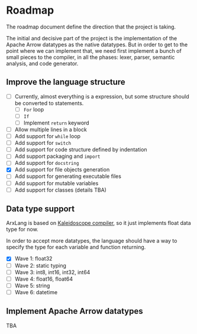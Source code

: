 # Roadmap

The roadmap document define the direction that the project is taking.

The initial and decisive part of the project is the implementation of the Apache
Arrow datatypes as the native datatypes. But in order to get to the point where
we can implement that, we need first implement a bunch of small pieces to the
compiler, in all the phases: lexer, parser, semantic analysis, and code
generator.

## Improve the language structure

- [ ] Currently, almost everything is a expression, but some structure should be
      converted to statements.
  - [ ] `For` loop
  - [ ] `If`
  - [ ] Implement `return` keyword
- [ ] Allow multiple lines in a block
- [ ] Add support for `while` loop
- [ ] Add support for `switch`
- [ ] Add support for code structure defined by indentation
- [ ] Add support packaging and `import`
- [ ] Add support for `docstring`
- [x] Add support for file objects generation
- [ ] Add support for generating executable files
- [ ] Add support for mutable variables
- [ ] Add support for classes (details TBA)

## Data type support

ArxLang is based on [Kaleidoscope compiler](https://llvm.org/docs/tutorial/), so
it just implements float data type for now.

In order to accept more datatypes, the language should have a way to specify the
type for each variable and function returning.

- [x] Wave 1: float32
- [ ] Wave 2: static typing
- [ ] Wave 3: int8, int16, int32, int64
- [ ] Wave 4: float16, float64
- [ ] Wave 5: string
- [ ] Wave 6: datetime

## Implement Apache Arrow datatypes

TBA
